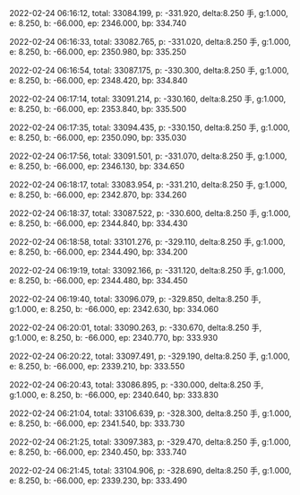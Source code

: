 2022-02-24 06:16:12, total: 33084.199, p: -331.920, delta:8.250 手, g:1.000, e: 8.250, b: -66.000, ep: 2346.000, bp: 334.740

2022-02-24 06:16:33, total: 33082.765, p: -331.020, delta:8.250 手, g:1.000, e: 8.250, b: -66.000, ep: 2350.980, bp: 335.250

2022-02-24 06:16:54, total: 33087.175, p: -330.300, delta:8.250 手, g:1.000, e: 8.250, b: -66.000, ep: 2348.420, bp: 334.840

2022-02-24 06:17:14, total: 33091.214, p: -330.160, delta:8.250 手, g:1.000, e: 8.250, b: -66.000, ep: 2353.840, bp: 335.500

2022-02-24 06:17:35, total: 33094.435, p: -330.150, delta:8.250 手, g:1.000, e: 8.250, b: -66.000, ep: 2350.090, bp: 335.030

2022-02-24 06:17:56, total: 33091.501, p: -331.070, delta:8.250 手, g:1.000, e: 8.250, b: -66.000, ep: 2346.130, bp: 334.650

2022-02-24 06:18:17, total: 33083.954, p: -331.210, delta:8.250 手, g:1.000, e: 8.250, b: -66.000, ep: 2342.870, bp: 334.260

2022-02-24 06:18:37, total: 33087.522, p: -330.600, delta:8.250 手, g:1.000, e: 8.250, b: -66.000, ep: 2344.840, bp: 334.430

2022-02-24 06:18:58, total: 33101.276, p: -329.110, delta:8.250 手, g:1.000, e: 8.250, b: -66.000, ep: 2344.490, bp: 334.200

2022-02-24 06:19:19, total: 33092.166, p: -331.120, delta:8.250 手, g:1.000, e: 8.250, b: -66.000, ep: 2344.480, bp: 334.450

2022-02-24 06:19:40, total: 33096.079, p: -329.850, delta:8.250 手, g:1.000, e: 8.250, b: -66.000, ep: 2342.630, bp: 334.060

2022-02-24 06:20:01, total: 33090.263, p: -330.670, delta:8.250 手, g:1.000, e: 8.250, b: -66.000, ep: 2340.770, bp: 333.930

2022-02-24 06:20:22, total: 33097.491, p: -329.190, delta:8.250 手, g:1.000, e: 8.250, b: -66.000, ep: 2339.210, bp: 333.550

2022-02-24 06:20:43, total: 33086.895, p: -330.000, delta:8.250 手, g:1.000, e: 8.250, b: -66.000, ep: 2340.640, bp: 333.830

2022-02-24 06:21:04, total: 33106.639, p: -328.300, delta:8.250 手, g:1.000, e: 8.250, b: -66.000, ep: 2341.540, bp: 333.730

2022-02-24 06:21:25, total: 33097.383, p: -329.470, delta:8.250 手, g:1.000, e: 8.250, b: -66.000, ep: 2340.450, bp: 333.740

2022-02-24 06:21:45, total: 33104.906, p: -328.690, delta:8.250 手, g:1.000, e: 8.250, b: -66.000, ep: 2339.230, bp: 333.490